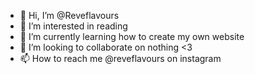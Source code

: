 - 👋 Hi, I’m @Reveflavours
- 👀 I’m interested in reading
- 🌱 I’m currently learning how to create my own website
- 💞️ I’m looking to collaborate on nothing <3
- 📫 How to reach me @reveflavours on instagram

<!---
Reveflavours/Reveflavours is a ✨ special ✨ repository because its `README.md` (this file) appears on your GitHub profile.
You can click the Preview link to take a look at your changes.
--->
